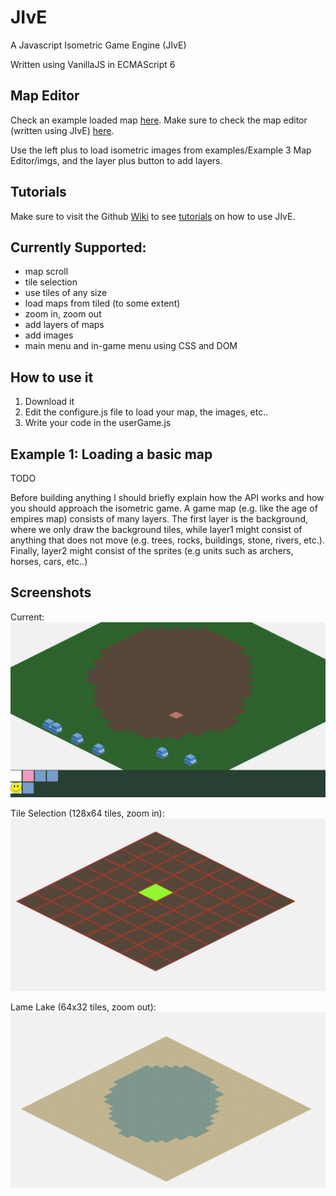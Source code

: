 # JIvE
A Javascript Isometric Game Engine (JIvE)

Written using VanillaJS in ECMAScript 6

## Map Editor
Check an example loaded map [here](https://skaparelos.github.io/JIvE/src%20v2/jive.html).
Make sure to check the map editor (written using JIvE) [here](https://skaparelos.github.io/JIvE/examples/Example%203%20-%20Map%20Editor/).

Use the left plus to load isometric images from examples/Example 3 Map Editor/imgs, and the layer plus button to add layers.

## Tutorials
Make sure to visit the Github [Wiki](https://github.com/skaparelos/JIvE/wiki) to see [tutorials](https://github.com/skaparelos/JIvE/wiki/Tutorials) on how to use JIvE.

## Currently Supported:
- map scroll
- tile selection
- use tiles of any size
- load maps from tiled (to some extent)
- zoom in, zoom out
- add layers of maps
- add images
- main menu and in-game menu using CSS and DOM

## How to use it

 1. Download it
 2. Edit the configure.js file to load your map, the images, etc..
 3. Write your code in the userGame.js

## Example 1: Loading a basic map
TODO

Before building anything I should briefly explain how the API works and how you should approach the isometric game.
A game map (e.g. like the age of empires map) consists of many layers. The first layer is the background, where we only draw the background tiles, while layer1 might consist of anything that does not move (e.g. trees, rocks, buildings, stone, rivers, etc.). Finally, layer2 might consist of the sprites (e.g units such as archers, horses, cars, etc..)


## Screenshots
Current:
![alt tag](https://github.com/skaparelos/JIvE/blob/master/examples/screenshots/3-menu-added-houses.png)

Tile Selection (128x64 tiles, zoom in):
![alt tag](https://github.com/skaparelos/JIvE/blob/master/examples/screenshots/1-tile_selection.png)

Lame Lake (64x32 tiles, zoom out):
![alt tag](https://github.com/skaparelos/JIvE/blob/master/examples/screenshots/2-lame_lake.png)


